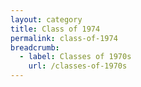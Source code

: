 ```yaml
---
layout: category
title: Class of 1974
permalink: class-of-1974
breadcrumb:
  - label: Classes of 1970s
    url: /classes-of-1970s
---
```


